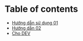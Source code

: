 # Table of contents

* [Hướng dẫn sử dụng 01](67a5bb4179b603931fa02203/67a5bb9679b603931fa02229/67a5bb9679b603931fa02229.md)
* [Hướng dẫn 02](67a5bb4179b603931fa02203/67a5bc6c9438ed94b4045022/67a5bc6c9438ed94b4045022.md)
* [Cho DEV](67a5bb4179b603931fa02203/67a5d4b148ae72f0b7a42860/README.md)
